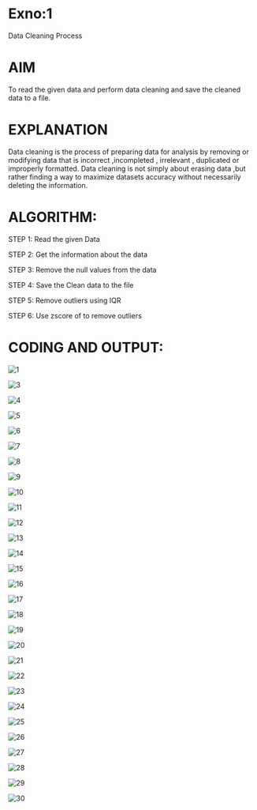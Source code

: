 # Exno:1
Data Cleaning Process

# AIM
To read the given data and perform data cleaning and save the cleaned data to a file.

# EXPLANATION
Data cleaning is the process of preparing data for analysis by removing or modifying data that is incorrect ,incompleted , irrelevant , duplicated or improperly formatted. Data cleaning is not simply about erasing data ,but rather finding a way to maximize datasets accuracy without necessarily deleting the information.

# ALGORITHM:
STEP 1: Read the given Data

STEP 2: Get the information about the data

STEP 3: Remove the null values from the data

STEP 4: Save the Clean data to the file

STEP 5: Remove outliers using IQR

STEP 6: Use zscore of to remove outliers

# CODING AND OUTPUT:
![1](https://github.com/YuvarajVB/Intro-to-ds/assets/151488375/83d761a2-b011-4af3-a2b8-5c96567642da)

![3](https://github.com/YuvarajVB/Intro-to-ds/assets/151488375/e40c4d68-7d3c-4541-93da-1552511a7c21)

![4](https://github.com/YuvarajVB/Intro-to-ds/assets/151488375/08c1b837-a7c3-4620-b250-8f7ea6165438)

![5](https://github.com/YuvarajVB/Intro-to-ds/assets/151488375/b3c23bb0-e650-4c24-b1de-ec50af6e367f)

![6](https://github.com/YuvarajVB/Intro-to-ds/assets/151488375/2a793f8d-710c-47da-8ad8-6d3baf36ebbc)

![7](https://github.com/YuvarajVB/Intro-to-ds/assets/151488375/0e57a7fa-86e3-4baf-b6a7-ae7ad8bfcb7b)

![8](https://github.com/YuvarajVB/Intro-to-ds/assets/151488375/e0fd3317-cbb2-4ce7-80a8-23592baf5e5e)

![9](https://github.com/YuvarajVB/Intro-to-ds/assets/151488375/0456e708-90b7-494b-8f2c-bd83a47fe98b)

![10](https://github.com/YuvarajVB/Intro-to-ds/assets/151488375/b8bd380d-988b-4acf-aaae-6b8d1be131be)

![11](https://github.com/YuvarajVB/Intro-to-ds/assets/151488375/79b64078-c550-432b-bd11-08ab5d7a9191)

![12](https://github.com/YuvarajVB/Intro-to-ds/assets/151488375/b68ad5e0-784c-414c-9131-d30418e04ff1)

![13](https://github.com/YuvarajVB/Intro-to-ds/assets/151488375/46d772c7-b2e3-4424-88e7-e05ee1011a1e)

![14](https://github.com/YuvarajVB/Intro-to-ds/assets/151488375/7301cf2e-9db6-4cb5-addd-b135a41bda97)

![15](https://github.com/YuvarajVB/Intro-to-ds/assets/151488375/a54caefb-70da-4d5c-bf59-89db1de71c08)

![16](https://github.com/YuvarajVB/Intro-to-ds/assets/151488375/2db83607-f95e-4dad-b3db-0753364a2d7c)

![17](https://github.com/YuvarajVB/Intro-to-ds/assets/151488375/fa8f53f1-a963-4b47-9bc8-9f21c5f7cd9f)

![18](https://github.com/YuvarajVB/Intro-to-ds/assets/151488375/3993839f-aec8-4890-9350-211249f359af)

![19](https://github.com/YuvarajVB/Intro-to-ds/assets/151488375/fcfdc61a-4a9e-410b-ad43-c3e59a6d3ac9)

![20](https://github.com/YuvarajVB/Intro-to-ds/assets/151488375/a22525b0-e5a2-4213-a7cb-fac3ef3fc860)

![21](https://github.com/YuvarajVB/Intro-to-ds/assets/151488375/6775b5c5-68b7-4a81-b8d1-b3b27fc09a1f)

![22](https://github.com/YuvarajVB/Intro-to-ds/assets/151488375/15f6edfa-adf1-47d0-bb2e-f149de0f3de2)

![23](https://github.com/YuvarajVB/Intro-to-ds/assets/151488375/a902aff8-744c-4cc1-b575-a830114edf69)

![24](https://github.com/YuvarajVB/Intro-to-ds/assets/151488375/77a0756e-7d68-40a7-80ae-872e0a906521)

![25](https://github.com/YuvarajVB/Intro-to-ds/assets/151488375/9d12c8a5-0f58-4946-9d31-61f487117f43)

![26](https://github.com/YuvarajVB/Intro-to-ds/assets/151488375/3f688fbb-0795-49af-a601-d49239518ea6)

![27](https://github.com/YuvarajVB/Intro-to-ds/assets/151488375/03818568-b0e1-495d-8bd9-a15482da331d)

![28](https://github.com/YuvarajVB/Intro-to-ds/assets/151488375/698b609b-3c59-4aaf-be34-04d5f6257bff)

![29](https://github.com/YuvarajVB/Intro-to-ds/assets/151488375/7767d838-dd3d-4c3c-8fd9-f4caffa71e5c)

![30](https://github.com/YuvarajVB/Intro-to-ds/assets/151488375/60beb905-5d35-4dc2-9740-096eae46016c)


























